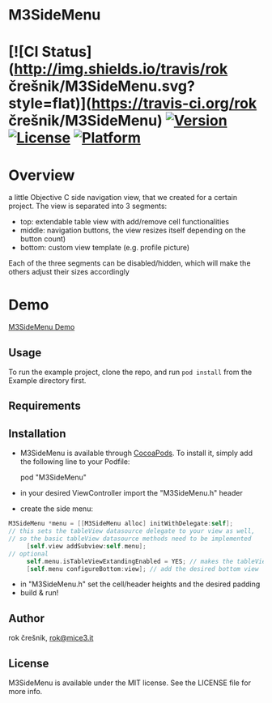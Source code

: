 # M3SideMenu

[![CI Status](http://img.shields.io/travis/rok črešnik/M3SideMenu.svg?style=flat)](https://travis-ci.org/rok črešnik/M3SideMenu)
[![Version](https://img.shields.io/cocoapods/v/M3SideMenu.svg?style=flat)](http://cocoadocs.org/docsets/M3SideMenu)
[![License](https://img.shields.io/cocoapods/l/M3SideMenu.svg?style=flat)](http://cocoadocs.org/docsets/M3SideMenu)
[![Platform](https://img.shields.io/cocoapods/p/M3SideMenu.svg?style=flat)](http://cocoadocs.org/docsets/M3SideMenu)
==========
# Overview 
a little Objective C side navigation view, that we created for a certain project.
The view is separated into 3 segments: 
- top: extendable table view with add/remove cell functionalities 
- middle: navigation buttons, the view resizes itself depending on the button count) 
- bottom: custom view template (e.g. profile picture) 
 
Each of the three segments can be disabled/hidden, which will make the others adjust their sizes accordingly

# Demo 
[M3SideMenu Demo](https://www.youtube.com/watch?v=aGZSNC-Z4Ks)

## Usage

To run the example project, clone the repo, and run `pod install` from the Example directory first.

## Requirements

## Installation

- M3SideMenu is available through [CocoaPods](http://cocoapods.org). To install
it, simply add the following line to your Podfile:

    pod "M3SideMenu"

- in your desired ViewController import the "M3SideMenu.h" header 
- create the side menu: 
```Objective-c
M3SideMenu *menu = [[M3SideMenu alloc] initWithDelegate:self]; 
// this sets the tableView datasource delegate to your view as well,
// so the basic tableView datasource methods need to be implemented
     [self.view addSubview:self.menu]; 
// optional
     self.menu.isTableViewExtandingEnabled = YES; // makes the tableView extendable 
     [self.menu configureBottom:view]; // add the desired bottom view 
```
- in "M3SideMenu.h" set the cell/header heights and the desired padding 
- build & run!  

## Author

rok črešnik, rok@mice3.it

## License
M3SideMenu is available under the MIT license. See the LICENSE file for more info.

